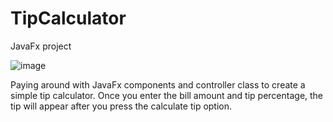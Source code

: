 # TipCalculator
JavaFx project 


![image](https://user-images.githubusercontent.com/65732044/166123085-1f9a9dac-f35e-47e0-b01c-920b1e7f37a0.png)

Paying around with JavaFx components and controller class to create a simple tip calculator.
Once you enter the bill amount and tip percentage, the tip will appear after you press the calculate tip option.


